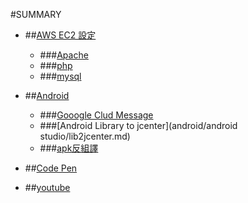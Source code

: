 #SUMMARY
* ##[AWS EC2 設定](ec2/awsec2_setting.md)
	* ###[Apache](ec2/Apache.md)
	* ###[php](ec2/php.md)
	* ###[mysql](ec2/mysql.md)
* ##[Android](android/android.md)	
 
   * ###[Gooogle Clud Message](android/gcm/gcm.md)	  
   * ###[Android Library to jcenter](android/android studio/lib2jcenter.md)
   * ###[apk反組譯](android/other/Disassemble.md)
* ##[Code Pen](codepen/codepen.md)
* ##[youtube](youtube/youtube.md)	
  	  